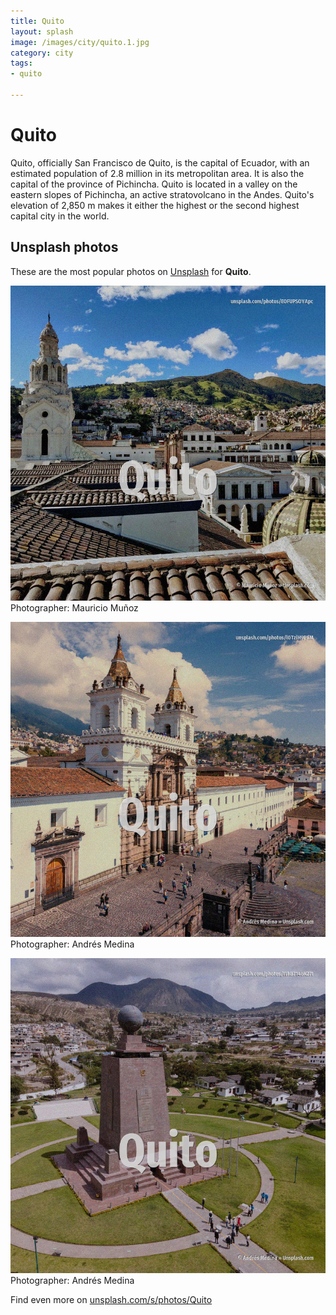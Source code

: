 ```yaml
---
title: Quito
layout: splash
image: /images/city/quito.1.jpg
category: city
tags:
- quito

---
```

# Quito

Quito, officially San Francisco de Quito, is the capital of Ecuador, with an estimated population  of 2.8 million in its metropolitan area. It is also the capital of the province of Pichincha. Quito is located in a valley on the eastern slopes of Pichincha, an active stratovolcano in the  Andes.  Quito's elevation of 2,850 m  makes it either the highest or the second highest capital city in the  world. 

 
## Unsplash photos
These are the most popular photos on [Unsplash](https://unsplash.com) for **Quito**.
 
![Quito](/images/city/quito.1.jpg)
Photographer:  Mauricio Muñoz
 
![Quito](/images/city/quito.2.jpg)
Photographer:  Andrés Medina
 
![Quito](/images/city/quito.3.jpg)
Photographer:  Andrés Medina
 
Find even more on [unsplash.com/s/photos/Quito](https://unsplash.com/s/photos/Quito)
 
